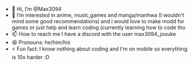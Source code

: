 - 👋 Hi, I’m @Max3094
- 👀 I’m interested in anime, music,games and manga/manhwa (I wouldn't mind some good recommendations) and i would love to make modd for games or just help and learn coding (currently learning how to code tho
- 📫 How to reach me I have a discord with the user max3094_josuke
- 😄 Pronouns: he/him/his
- ⚡ Fun fact: I know nothing about coding and I'm on mobile so everything is 10x harder :D
